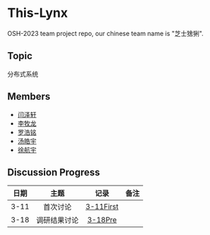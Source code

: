 # This-Lynx

OSH-2023 team project repo, our chinese team name is "芝士猞猁".

## Topic

分布式系统

## Members

- [闫泽轩](https://github.com/yuriYanZeXuan)
- [李牧龙](https://github.com/NanqiOP)
- [罗浩铭](https://github.com/4332001876)
- [汤皓宇](https://github.com/himalalps)
- [徐航宇](https://github.com/XhyDds)

## Discussion Progress

|日期|主题|记录|备注|
|:-:|:-:|:-:|:-:|
|3-11|首次讨论|[3-11First](./docs/discussion/3-11First.md)||
|3-18|调研结果讨论|[3-18Pre](./docs/discussion/3-18Pre.md)||

